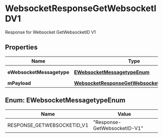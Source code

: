 

# WebsocketResponseGetWebsocketIDV1

Response for Websocket GetWebsocketID V1

## Properties

| Name | Type | Description | Notes |
|------------ | ------------- | ------------- | -------------|
|**eWebsocketMessagetype** | [**EWebsocketMessagetypeEnum**](#EWebsocketMessagetypeEnum) | The Type of message |  |
|**mPayload** | [**WebsocketResponseGetWebsocketIDV1MPayload**](WebsocketResponseGetWebsocketIDV1MPayload.md) |  |  |



## Enum: EWebsocketMessagetypeEnum

| Name | Value |
|---- | -----|
| RESPONSE_GETWEBSOCKETID_V1 | &quot;Response-GetWebsocketID-V1&quot; |



